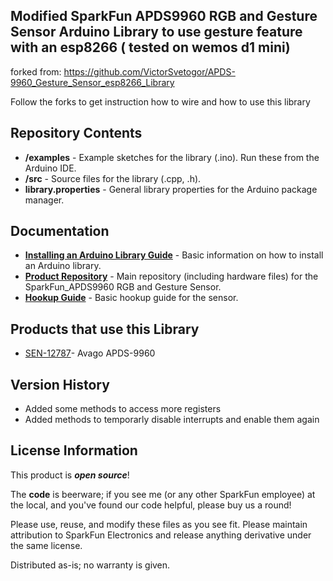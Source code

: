 Modified SparkFun APDS9960 RGB and Gesture Sensor Arduino Library to use gesture feature with an esp8266 ( tested on wemos d1 mini)
---------------



forked from: https://github.com/VictorSvetogor/APDS-9960_Gesture_Sensor_esp8266_Library

Follow the forks to get instruction how to wire and how to use this library



Repository Contents
-------------------

* **/examples** - Example sketches for the library (.ino). Run these from the Arduino IDE. 
* **/src** - Source files for the library (.cpp, .h).
* **library.properties** - General library properties for the Arduino package manager. 

Documentation
--------------

* **[Installing an Arduino Library Guide](https://learn.sparkfun.com/tutorials/installing-an-arduino-library)** - Basic information on how to install an Arduino library.
* **[Product Repository](https://github.com/sparkfun/APDS-9960_RGB_and_Gesture_Sensor)** - Main repository (including hardware files) for the SparkFun_APDS9960 RGB and Gesture Sensor.
* **[Hookup Guide](https://learn.sparkfun.com/tutorials/apds-9960-rgb-and-gesture-sensor-hookup-guide)** - Basic hookup guide for the sensor.

Products that use this Library 
---------------------------------

* [SEN-12787](https://www.sparkfun.com/products/12787)- Avago APDS-9960 

Version History
---------------

* Added some methods to access more registers
* Added methods to temporarly disable interrupts and enable them again 

License Information
-------------------

This product is _**open source**_! 

The **code** is beerware; if you see me (or any other SparkFun employee) at the local, and you've found our code helpful, please buy us a round!

Please use, reuse, and modify these files as you see fit. Please maintain attribution to SparkFun Electronics and release anything derivative under the same license.

Distributed as-is; no warranty is given.

